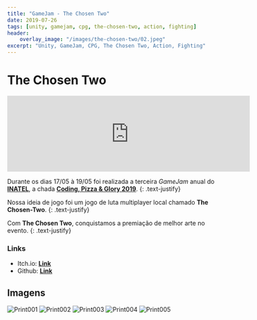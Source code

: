 ```yaml
---
title: "GameJam - The Chosen Two"
date: 2019-07-26
tags: [unity, gamejam, cpg, the-chosen-two, action, fighting]
header:
    overlay_image: "/images/the-chosen-two/02.jpeg"
excerpt: "Unity, GameJam, CPG, The Chosen Two, Action, Fighting" 
---
```


# The Chosen Two

<html>
    <div class="resp-container">
        <iframe class="resp-iframe" frameborder="0" src="https://itch.io/embed/425358?border_width=5" width="560" height="175">
        </iframe>
    </div>
</html>


Durante os dias 17/05 à 19/05 foi realizada a terceira *GameJam* anual do [**INATEL**](https://www.inatel.br/), a chada [**Coding, Pizza & Glory 2019**](https://www.inatel.br/hackathongames/).
{: .text-justify}

Nossa ideia de jogo foi um jogo de luta multiplayer local chamado **The Chosen-Two**.
{: .text-justify}


Com **The Chosen Two**, conquistamos a premiação de melhor arte no evento.
{: .text-justify}

### Links

- Itch.io: [**Link**](https://hugouchoasborges.itch.io/the-chosen-two)
- Github: [**Link**](https://github.com/HugoUchoasBorges/the-chosen-two)

## Imagens


<img src="{{ site.url }}{{ site.baseurl }}/images/the-chosen-two/01.jpeg" alt="Print001">


<img src="{{ site.url }}{{ site.baseurl }}/images/the-chosen-two/02.jpeg" alt="Print002">


<img src="{{ site.url }}{{ site.baseurl }}/images/the-chosen-two/03.jpeg" alt="Print003">


<img src="{{ site.url }}{{ site.baseurl }}/images/the-chosen-two/04.png" alt="Print004">


<img src="{{ site.url }}{{ site.baseurl }}/images/the-chosen-two/05.jpeg" alt="Print005">
